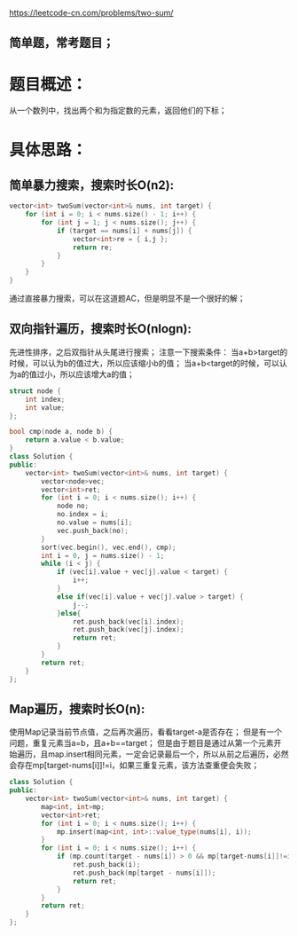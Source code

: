 <https://leetcode-cn.com/problems/two-sum/>

## 简单题，常考题目；

# 题目概述：
从一个数列中，找出两个和为指定数的元素，返回他们的下标；

# 具体思路：
## 简单暴力搜索，搜索时长O(n2):
```C++
vector<int> twoSum(vector<int>& nums, int target) {
	for (int i = 0; i < nums.size() - 1; i++) {
		for (int j = 1; j < nums.size(); j++) {
			if (target == nums[i] + nums[j]) {
				vector<int>re = { i,j };
				return re;
			}
		}
	}
}
```
通过直接暴力搜索，可以在这道题AC，但是明显不是一个很好的解；

## 双向指针遍历，搜索时长O(nlogn):
先进性排序，之后双指针从头尾进行搜索；
注意一下搜索条件：
当a+b>target的时候，可以认为b的值过大，所以应该缩小b的值；
当a+b<target的时候，可以认为a的值过小，所以应该增大a的值；
```C++
struct node {
    int index;
    int value;
};

bool cmp(node a, node b) {
    return a.value < b.value;
}
class Solution {
public:
    vector<int> twoSum(vector<int>& nums, int target) {
        vector<node>vec;
        vector<int>ret;
        for (int i = 0; i < nums.size(); i++) {
            node no;
            no.index = i;
            no.value = nums[i];
            vec.push_back(no);
        }
        sort(vec.begin(), vec.end(), cmp);
        int i = 0, j = nums.size() - 1;
        while (i < j) {
            if (vec[i].value + vec[j].value < target) {
                i++;
            }
            else if(vec[i].value + vec[j].value > target) {
                j--;
            }else{
                ret.push_back(vec[i].index);
                ret.push_back(vec[j].index);
                return ret;
            }
        }
        return ret;
    }
};
```

## Map遍历，搜索时长O(n):
使用Map记录当前节点值，之后再次遍历，看看target-a是否存在；
但是有一个问题，重复元素当a=b，且a+b==target；
但是由于题目是通过从第一个元素开始遍历，且map.insert相同元素，一定会记录最后一个，所以从前之后遍历，必然会存在mp[target-nums[i]]!=i，如果三重复元素，该方法查重便会失败；

```C++
class Solution {
public:
    vector<int> twoSum(vector<int>& nums, int target) {
        map<int, int>mp;
        vector<int>ret;
        for (int i = 0; i < nums.size(); i++) {
            mp.insert(map<int, int>::value_type(nums[i], i));
        }
        for (int i = 0; i < nums.size(); i++) {
            if (mp.count(target - nums[i]) > 0 && mp[target-nums[i]]!=i) {
                ret.push_back(i);
                ret.push_back(mp[target - nums[i]]);
                return ret;
            }
        }
        return ret;
    }
};
```
